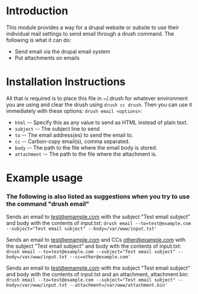 # Introduction
This module provides a way for a drupal website or subsite to use their individual mail settings to send email through a drush command.
The following is what it can do:
- Send email via the drupal email system
- Put attachments on emails

# Installation Instructions
All that is required is to place this file in ~/.drush for whatever environment you are using and clear the drush using `drush cc drush`. Then you can use it immediately with these options:
`drush email <options>`:
- `html` -- Specify this as any value to send as HTML instead of plain text.
- `subject` -- The subject line to send
- `to` -- The email address(es) to send the email to.
- `cc` -- Carbon-copy email(s), comma separated.
- `body` -- The path to the file where the email body is stored.
- `attachment` -- The path to the file where the attachment is.

# Example usage

### The following is also listed as suggestions when you try to use the command "drush email"

Sends an email to test@emample.com with the subject "Test email subject" and body with the contents of input.txt:
`drush email --to=test@example.com --subject="Test email subject" --body=/var/www/input.txt'`

Sends an email to test@emample.com and CCs other@example.com with the subject "Test email subject" and body with the contents of input.txt:
`drush email --to=test@example.com --subject="Test email subject" --body=/var/www/input.txt --cc=other@example.com'`

Sends an email to test@emample.com with the subject "Test email subject" and body with the contents of input.txt and an attachment, attachment.bin:
`drush email --to=test@example.com --subject="Test email subject" --body=/var/www/input.txt --attachment=/var/www/attachment.bin'`

